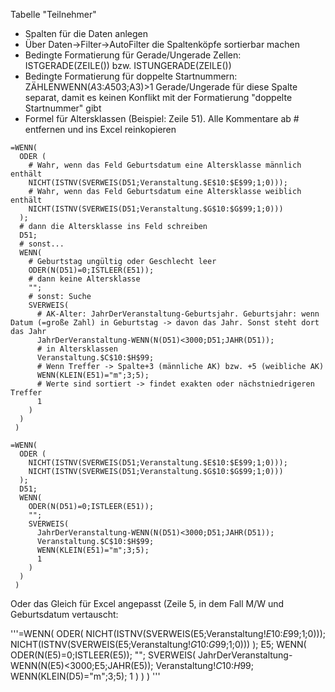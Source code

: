 Tabelle "Teilnehmer"
- Spalten für die Daten anlegen
- Über Daten->Filter->AutoFilter die Spaltenköpfe sortierbar machen
- Bedingte Formatierung für Gerade/Ungerade Zellen: ISTGERADE(ZEILE()) bzw. ISTUNGERADE(ZEILE())
- Bedingte Formatierung für doppelte Startnummern: ZÄHLENWENN($A$3:$A$503;A3)>1
  Gerade/Ungerade für diese Spalte separat, damit es keinen Konflikt mit der Formatierung "doppelte Startnummer" gibt
- Formel für Altersklassen (Beispiel: Zeile 51). Alle Kommentare ab # entfernen und ins Excel reinkopieren

```
=WENN(
  ODER (
	# Wahr, wenn das Feld Geburtsdatum eine Altersklasse männlich enthält
    NICHT(ISTNV(SVERWEIS(D51;Veranstaltung.$E$10:$E$99;1;0)));
	# Wahr, wenn das Feld Geburtsdatum eine Altersklasse weiblich enthält
    NICHT(ISTNV(SVERWEIS(D51;Veranstaltung.$G$10:$G$99;1;0)))
  );
  # dann die Altersklasse ins Feld schreiben
  D51;
  # sonst...
  WENN(
    # Geburtstag ungültig oder Geschlecht leer
    ODER(N(D51)=0;ISTLEER(E51));
    # dann keine Altersklasse
    "";
    # sonst: Suche
	SVERWEIS(
      # AK-Alter: JahrDerVeranstaltung-Geburtsjahr. Geburtsjahr: wenn Datum (=große Zahl) in Geburtstag -> davon das Jahr. Sonst steht dort das Jahr
      JahrDerVeranstaltung-WENN(N(D51)<3000;D51;JAHR(D51));
      # in Altersklassen
      Veranstaltung.$C$10:$H$99;
      # Wenn Treffer -> Spalte+3 (männliche AK) bzw. +5 (weibliche AK)
      WENN(KLEIN(E51)="m";3;5);
      # Werte sind sortiert -> findet exakten oder nächstniedrigeren Treffer
      1
    )
  )
 )

=WENN(
  ODER (
    NICHT(ISTNV(SVERWEIS(D51;Veranstaltung.$E$10:$E$99;1;0)));
    NICHT(ISTNV(SVERWEIS(D51;Veranstaltung.$G$10:$G$99;1;0)))
  );
  D51;
  WENN(
    ODER(N(D51)=0;ISTLEER(E51));
    "";
	SVERWEIS(
      JahrDerVeranstaltung-WENN(N(D51)<3000;D51;JAHR(D51));
      Veranstaltung.$C$10:$H$99;
      WENN(KLEIN(E51)="m";3;5);
      1
    )
  )
 )
```


Oder das Gleich für Excel angepasst (Zeile 5, in dem Fall M/W und Geburtsdatum vertauscht:

'''=WENN(
  ODER(
    NICHT(ISTNV(SVERWEIS(E5;Veranstaltung!$E$10:$E$99;1;0)));
    NICHT(ISTNV(SVERWEIS(E5;Veranstaltung!$G$10:$G$99;1;0)))
  );
  E5;
  WENN(
    ODER(N(E5)=0;ISTLEER(E5));
    "";
    SVERWEIS(
      JahrDerVeranstaltung-WENN(N(E5)<3000;E5;JAHR(E5));
      Veranstaltung!$C$10:$H$99;
      WENN(KLEIN(D5)="m";3;5);
      1
    )
  )
)
'''
